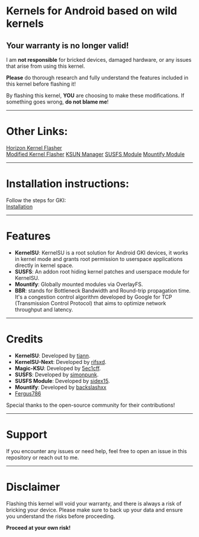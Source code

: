 # Kernels for Android based on wild kernels

## Your warranty is no longer valid!

I am **not responsible** for bricked devices, damaged hardware, or any issues that arise from using this kernel.

**Please** do thorough research and fully understand the features included in this kernel before flashing it!

By flashing this kernel, **YOU** are choosing to make these modifications. If something goes wrong, **do not blame me**!

---

# Other Links:

[Horizon Kernel Flasher](https://github.com/libxzr/HorizonKernelFlasher)  
[Modified Kernel Flasher](https://github.com/fatalcoder524/KernelFlasher)
[KSUN Manager](https://github.com/KernelSU-Next/KernelSU-Next)
[SUSFS Module](https://github.com/sidex15/ksu_module_susfs)
[Mountify Module](https://github.com/backslashxx/mountify)

---

# Installation instructions: 

Follow the steps for GKI:  
[Installation](https://kernelsu.org/guide/installation.html)

---

# Features

- **KernelSU**: KernelSU is a root solution for Android GKI devices, it works in kernel mode and grants root permission to userspace applications directly in kernel space.
- **SUSFS**: An addon root hiding kernel patches and userspace module for KernelSU.
- **Mountify**: Globally mounted modules via OverlayFS.
- **BBR**: stands for Bottleneck Bandwidth and Round-trip propagation time. It's a congestion control algorithm developed by Google for TCP (Transmission Control Protocol) that aims to optimize network throughput and latency.

---

# Credits

- **KernelSU**: Developed by [tiann](https://github.com/tiann/KernelSU).
- **KernelSU-Next**: Developed by [rifsxd](https://github.com/KernelSU-Next/KernelSU-Next).
- **Magic-KSU**: Developed by [5ec1cff](https://github.com/5ec1cff/KernelSU).  
- **SUSFS**: Developed by [simonpunk](https://gitlab.com/simonpunk/susfs4ksu.git).
- **SUSFS Module**: Developed by [sidex15](https://github.com/sidex15).
- **Mountify**: Developed by [backslashxx](https://github.com/backslashxx)
- [Fergus786](https://github.com/FerGus786)

Special thanks to the open-source community for their contributions!

---

# Support

If you encounter any issues or need help, feel free to open an issue in this repository or reach out to me.

---

# Disclaimer

Flashing this kernel will void your warranty, and there is always a risk of bricking your device. Please make sure to back up your data and ensure you understand the risks before proceeding.

**Proceed at your own risk!**
